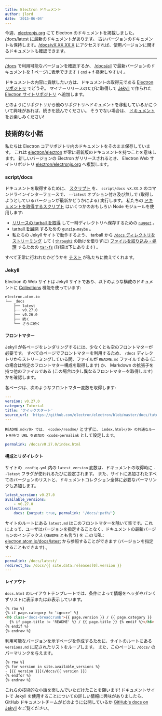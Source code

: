 ```yaml
---
title: Electron ドキュメント
author: jlord
date: '2015-06-04'
---
```


今週、[electronjs.org](https://electronjs.org) にて Electron のドキュメントを掲載しました。 [/docs/latest](https://electronjs.org/docs/latest) に最新のドキュメントがあります。 古いバージョンのドキュメントも保持します。[/docs/vX.XX.XX.X](https://electronjs.org/docs/v0.26.0) にアクセスすれば、使用バージョンに関するドキュメントも確認できます。

---

[/docs](https://electronjs.org/docs) で利用可能なバージョンを確認するか、 [/docs/all](https://electronjs.org/docs/all) で最新バージョンのドキュメントを 1 ページに表示できます ( `cmd` + `f` 検索しやすい) 。

ドキュメントの内容に貢献したい方は、ドキュメントの取得元である [Electron リポジトリ](https://github.com/electron/electron/tree/main/docs) でどうぞ。 マイナーリリースのたびに取得して [Jekyll](http://jekyllrb.com) で作られた [Electron サイトリポジトリ](http://github.com/electron/electronjs.org) へ追加します。

どのようにリポジトリから他のリポジトリへドキュメントを移動しているかについて興味があれば、続きを読んでください。 そうでない場合は、 [ドキュメント](https://electronjs.org/latest) をお楽しみください!

## 技術的な小話

私たちは Electron コアリポジトリ内のドキュメントをそのまま保存しています。 これは [electron/electron](http://github.com/electron/electron) が常に最新版のドキュメントを持つことを意味します。 新しいバージョンの Electron がリリースされるとき、 Electron Web サイトリポジトリ [electron/electronjs.org](http://github.com/electron/electronjs.org) へ複製します。

### script/docs

ドキュメントを取得するために、 [スクリプト](https://github.com/electron/electronjs.org/blob/0205b5ab26c96a95121bc564c5824f92108677e0/script/docs) を、 `script/docs vX.XX.X` のコマンドラインインターフェースで、 `--latest` オプション付き及び無しで (取得しようとしているバージョンが最新かどうかによる) 実行します。 私たちの [ドキュメントを取得するスクリプト](https://github.com/electron/electronjs.org/blob/0205b5ab26c96a95121bc564c5824f92108677e0/lib/fetch-docs.js) はいくつかのおもしろい Node モジュールを使用します:

- [リリースの tarball を取得](https://github.com/electron/electronjs.org/blob/0205b5ab26c96a95121bc564c5824f92108677e0/lib/fetch-docs.js#L40-L43) して一時ディレクトリへ保存するための [`nugget`](http://npmjs.com/nugget) 。
- [tarball を展開](https://github.com/electron/electronjs.org/blob/0205b5ab26c96a95121bc564c5824f92108677e0/lib/fetch-docs.js#L95) するための [`gunzip-maybe`](http://npmsjs.com/gunzip-maybe) 。
- 私たちの Jekyll サイトで動作するよう、 tarball から [`/docs` ディレクトリを ストリーミング](https://github.com/electron/electronjs.org/blob/0205b5ab26c96a95121bc564c5824f92108677e0/lib/fetch-docs.js#L63-L65) して ( [`through2`](http://npmjs.com/through2) の助けを借りずに) [ファイルを絞り込み・処理](https://github.com/electron/electronjs.org/blob/0205b5ab26c96a95121bc564c5824f92108677e0/lib/fetch-docs.js#L68-L78) するための [`tar-fs`](http://npmjs.com/tar-fs) (詳細は下にあります) 。

すべて正常に行われたかどうかを [テスト](https://github.com/electron/electronjs.org/tree/gh-pages/spec) が私たちに教えてくれます。

### Jekyll

Electron の Web サイトは Jekyll サイトであり、以下のような構成のドキュメントに [Collections](http://jekyllrb.com/docs/collections/) 機能を使っています:

```bash
electron.atom.io
└── _docs
    ├── latest
    ├── v0.27.0
    ├── v0.26.0
    ├── 続く
    └── さらに続く
```

#### フロントマター

Jekyll が各ページをレンダリングするには、少なくとも空のフロントマターが必要です。 すべてのページでフロントマターを利用するため、 `/docs` ディレクトリからストリーミングしている間、ファイルが `README.md` ファイルである (この場合は特定のフロントマター構成を取得します) か、 Markdown の拡張子を持つ他のファイルである (この場合は少し異なるフロントマターを取得します) かを確認します。

各ページは、次のようなフロントマター変数を取得します:

```yaml
---
version: v0.27.0
category: Tutorial
title: 'クイックスタート'
source_url: 'https://github.com/electron/electron/blob/master/docs/tutorial/quick-start.md'
---
```

`README.md</0> では、 <code>/readme/` とせずに、 `index.html</0> の共通なルートを持つ URL を追加の <code>permalink` として設定します。

```yaml
permalink: /docs/v0.27.0/index.html
```

#### 構成とリダイレクト

サイトの `_config.yml` 内の `latest_version` 変数は、ドキュメントの取得時に `--latest` フラグが使われるたびに設定されます。 また、サイトに追加されたすべてのバージョンのリストと、ドキュメントコレクション全体に必要なパーマリンクも追加します。

```yaml
latest_version: v0.27.0
available_versions:
    - v0.27.0
collections:
    docs: {output: true, permalink: '/docs/:path/'}
```

サイトのルートにある `latest.md` はこのフロントマターを除いて空です。これによって、ユーザはバージョンを指定することなく、ドキュメントの最新バージョンのインデックス (`README` とも言う) を この URL: [electron.atom.io/docs/latest](https://electronjs.org/docs/latest) から参照することができます (バージョンを指定することもできます) 。

```yaml
---
permalink: /docs/latest/
redirect_to: /docs/{{ site.data.releases[0].version }}
---
```

#### レイアウト

`docs.html` のレイアウトテンプレートでは、条件によって情報をヘッダやパンくずリストに表示または非表示しています。

```html
{% raw %}
{% if page.category != 'ignore' %}
<h6 class='docs-breadcrumb'>{{ page.version }} / {{ page.category }}
  {% if page.title != 'README' %} / {{ page.title }} {% endif %}</h6>
{% endif %}
{% endraw %}
```

利用可能なバージョンを示すページを作成するために、サイトのルートにある `versions.md` に記されたリストをループします。 また、このページに `/docs/` のパーマリンクを与えます。

```html
{% raw %}
{% for version in site.available_versions %}
- [{{ version }}](/docs/{{ version }})
{% endfor %}
{% endraw %}
```

これらの技術的な小話を楽しんでいただけたことを願います! ドキュメントサイトで Jekyll を使用することについての詳しい情報に興味がありましたら、 GitHub ドキュメントチームがどのように公開しているか [GitHub's docs on Jekyll](https://github.com/blog/1939-how-github-uses-github-to-document-github) をご覧ください。

